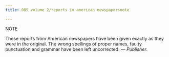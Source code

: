 ```yaml
---
title: 085 volume 2/reports in american newspapersnote

---
```

  

NOTE

These reports from American newspapers have been given exactly as they
were in the original. The wrong spellings of proper names, faulty
punctuation and grammar have been left uncorrected. — *Publisher*.